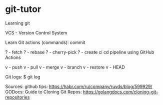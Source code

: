 # git-tutor
Learning git

VCS - Version Control System

Learn Git actions (commands):
commit

? - fetch
? - rebase
? - cherry-pick
? - create ci cd pipeline using GitHub Actions

v - push
v - pull
v - merge
v - branch
v - restore
v - HEAD

Git logs:
$ git log

Sources:
github tips: https://habr.com/ru/company/ruvds/blog/599929/
GODocs: Guide to Cloning Git Repos: https://golangdocs.com/cloning-git-repositories
